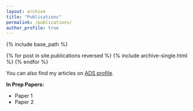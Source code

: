 ```yaml
---
layout: archive
title: "Publications"
permalink: /publications/
author_profile: true
---
```

{% include base_path %}

{% for post in site.publications reversed %}
  {% include archive-single.html %}
{% endfor %}

<p>You can also find my articles on <a href="https://ui.adsabs.harvard.edu/search/q=author%3A%22Saeedzadeh%2C%20Vida%22&amp;sort=date%20desc%2C%20bibcode%20desc&amp;p_=0">ADS profile</a>.</p>

<p><strong>In Prep Papers:</strong></p>

<ul>
	<li>Paper 1</li>
	<li>Paper 2</li>
</ul>
